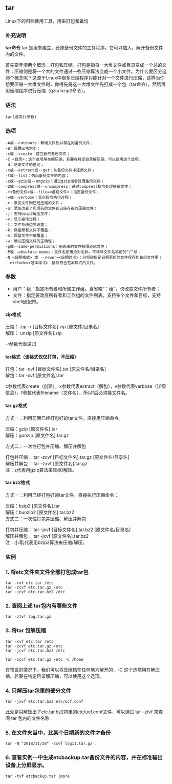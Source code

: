 ## tar ##

Linux下的归档使用工具，用来打包和备份

### 补充说明 ###

**tar命令** tar 是用来建立，还原备份文件的工具程序，它可以加入，解开备份文件内的文件。

首先要弄清两个概念：打包和压缩。打包是指将一大堆文件或目录变成一个总的文件；压缩则是将一个大的文件通过一些压缩算法变成一个小文件。为什么要区分这两个概念呢？这源于Linux中很多压缩程序只能针对一个文件进行压缩，这样当你想要压缩一大堆文件时，你得先将这一大堆文件先打成一个包（tar命令），然后再用压缩程序进行压缩（gzip bzip2命令）。


###  语法

	tar(选项)(参数)

###  选项

	-A或--catenate：新增文件到以存在的备份文件；
	-B：设置区块大小；
	-c或--create：建立新的备份文件；
	-C <目录>：这个选项用在解压缩，若要在特定目录解压缩，可以使用这个选项。
	-d：记录文件的差别；
	-x或--extract或--get：从备份文件中还原文件；
	-t或--list：列出备份文件的内容；
	-z或--gzip或--ungzip：通过gzip指令处理备份文件；
	-Z或--compress或--uncompress：通过compress指令处理备份文件；
	-f<备份文件>或--file=<备份文件>：指定备份文件；
	-v或--verbose：显示指令执行过程；
	-r：添加文件到已经压缩的文件；
	-u：添加改变了和现有的文件到已经存在的压缩文件；
	-j：支持bzip2解压文件；
	-v：显示操作过程；
	-l：文件系统边界设置；
	-k：保留原有文件不覆盖；
	-m：保留文件不被覆盖；
	-w：确认压缩文件的正确性；
	-p或--same-permissions：用原来的文件权限还原文件；
	-P或--absolute-names：文件名使用绝对名称，不移除文件名称前的“/”号；
	-N <日期格式> 或 --newer=<日期时间>：只将较指定日期更新的文件保存到备份文件里；
	--exclude=<范本样式>：排除符合范本样式的文件。

###  参数 

- 用户：组：指定所有者和所属工作组。当省略“：组”，仅改变文件所有者；
- 文件：指定要改变所有者和工作组的文件列表。支持多个文件和目标，支持shell通配符。


#### zip格式

压缩： zip -r [目标文件名].zip [原文件/目录名]  
解压： unzip [原文件名].zip  

-r参数代表递归  

#### tar格式（该格式仅仅打包，不压缩）

打包：tar -cvf [目标文件名].tar [原文件名/目录名]  
解包：tar -xvf [原文件名].tar  

c参数代表create（创建），x参数代表extract（解包），v参数代表verbose（详细信息），f参数代表filename（文件名），所以f后必须接文件名。  

#### tar.gz格式

方式一：利用前面已经打包好的tar文件，直接用压缩命令。

压缩：gzip [原文件名].tar  
解压：gunzip [原文件名].tar.gz  

方式二：一次性打包并压缩、解压并解包

打包并压缩： tar -zcvf [目标文件名].tar.gz [原文件名/目录名]  
解压并解包： tar -zxvf [原文件名].tar.gz  
注：z代表用gzip算法来压缩/解压。  

#### tar.bz2格式

方式一：利用已经打包好的tar文件，直接执行压缩命令：

压缩：bzip2 [原文件名].tar  
解压：bunzip2 [原文件名].tar.bz2  
方式二：一次性打包并压缩、解压并解包  

打包并压缩： tar -jcvf [目标文件名].tar.bz2 [原文件名/目录名]  
解压并解包： tar -jxvf [原文件名].tar.bz2  
注：小写j代表用bzip2算法来压缩/解压。  


###  实例


### 1.	将etc文件夹文件全部打包成tar包

```
tar -cvf etc.tar /etc 
tar -zcvf etc.tar.gz /etc
tar -jcvf etc.tar.bz2 /etc  
```

### 2.	查阅上述 tar包内有哪些文件
```
tar -ztvf log.tar.gz
```

### 3.	将tar 包解压缩
```
tar -cvf etc.tar /etc 
tar -zcvf etc.tar.gz /etc
tar -jcvf etc.tar.bz2 /etc  

tar -zcvf etc.tar.gz /etc -C /home

```
在预设的情况下，我们可以将压缩档在任何地方解开的，-C 这个选项用在解压缩，若要在特定目录解压缩，可以使用这个选项。
### 4. 只解压tar包里的部分文件
```	
tar -jxvf etc.tar.bz2 etc/ucf.conf
```
此处是只解压出了etc.tar.bz2包里的etc/ucf.conf文件，可以通过 tar -ztvf 来查阅 tar 包内的文件名称
### 5. 在文件夹当中，比某个日期新的文件才备份
```
tar -N "2018/11/30" -zcvf log11.tar.gz .
```


### 6. 查看实例一中生成etcbackup.tar备份文件的内容，并在标准输出设备上分屏显示。
```
tar -tvf etcbackup.tar |more
```
